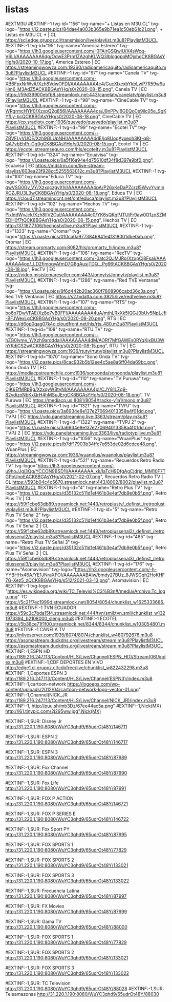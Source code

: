 # listas
 #EXTM3U 
#EXTINF:-1 tvg-id="156" tvg-name="+ Listas en M3U.CL" tvg-logo="https://i2.paste.pics/84dae4a003b365e9b71ea1c50eb61c21.png", + Listas en M3U.CL * | CL
https://scl.edge.grupoz.cl/transmision/live/playlist.m3u8?PlaylistM3UCL
#EXTINF:-1 tvg-id="95" tvg-name="America Estereo" tvg-logo="https://lh3.googleusercontent.com/-0FAirGSQwlU/X4sWcq-V6LI/AAAAAAAA6dg/OdwE3Prm1ZAzghKLWQ3lblcggpoMOjxhgCK8BGAsYHg/s0/2020-10-17.jpg", America Estereo | EC
https://streamingwowza.com:19360/radioamericaquito/radioamericaquito.m3u8?PlaylistM3UCL
#EXTINF:-1 tvg-id="97" tvg-name="Canela TV" tvg-logo="https://lh3.googleusercontent.com/-XB6FpxNrWvA/Xzh8VdwOFDI/AAAAAAAA4c4/GucXlxexbYkbLwP7R59w9aHm6_M3AdZ5ACK8BGAsYHg/s0/2020-08-15.png", Canela TV | EC
https://59d39900ebfb8.streamlock.net:443/canelatv/canelatv/playlist.m3u8?PlaylistM3UCL
#EXTINF:-1 tvg-id="98" tvg-name="CineCable TV" tvg-logo="https://lh3.googleusercontent.com/-WRgrmcHYIf0/XzxpQ2g856I/AAAAAAAA4os/J9nPPyj6GEQoCs9ilc05e_SgKYfLy-bcQCK8BGAsYHg/s0/2020-08-18.png", CineCable TV | EC
https://cp.sradiotv.com:1936/quevedo/quevedo/playlist.m3u8?PlaylistM3UCL
#EXTINF:-1 tvg-id="99" tvg-name="Ecotel TV" tvg-logo="https://lh3.googleusercontent.com/--ZBVFLyVUOE/Xzh9GLUpNHI/AAAAAAAA4dE/jq8UogAyxeoh3Kt-q8-QA7vbEhPr-Gg0gCK8BGAsYHg/s0/2020-08-15.jpg", Ecotel TV | EC
https://ecotel.streamseguro.com/hls/ecoteltv.m3u8?PlaylistM3UCL
#EXTINF:-1 tvg-id="1324" tvg-name="Ecuavisa" tvg-logo="https://i.paste.pics/6a5f16a94e4d75610df34f8d397e9bf0.png", Ecuavisa | EC
https://mdstrm.com/live-stream-playlist/603ea23f928cc5255563012c.m3u8?PlaylistM3UCL
#EXTINF:-1 tvg-id="100" tvg-name="Educa TV" tvg-logo="https://lh3.googleusercontent.com/-gwVSG0Gv_VY/XzxqczgyXhI/AAAAAAAA4pA/P26xKeDaPZcrzl5WvvYymInXCZJRU3L3wCK8BGAsYHg/s0/2020-08-18.png", Educa TV | EC
https://cloud7.streamingcnt.net/cnt/educa/playlist.m3u8?PlaylistM3UCL
#EXTINF:-1 tvg-id="102" tvg-name="Hechos TV" tvg-logo="https://lh3.googleusercontent.com/-PlxlddWvJck/Xzh8IlV2OuI/AAAAAAAA4c0/YK6sQKgPJTUtFr9aw0O1zoSZMEDH0f7tQCK8BGAsYHg/s0/2020-08-15.png", Hechos TV | EC
http://37.187.7.106/hechostv/live.m3u8?PlaylistM3UCL
#EXTINF:-1 tvg-id="1323" tvg-name="Oromar" tvg-logo="https://i.paste.pics/010ca0a9773846841e4f318001dbe0ab.png", Oromar | EC
https://stream.oromartv.com:8082/hls/oromartv_hi/index.m3u8?PlaylistM3UCL
#EXTINF:-1 tvg-id="106" tvg-name="RecTV" tvg-logo="https://lh3.googleusercontent.com/-0atc2QJMJRg/XzxpCj8FsaI/AAAAAAAA4oo/_LD2fjmoqyAfmD7G8gAusjTDQ__Pg96tACK8BGAsYHg/s0/2020-08-18.jpg", RecTV | EC
https://video.misistemareseller.com:443/Jonnytv/Jonnytv/playlist.m3u8?PlaylistM3UCL
#EXTINF:-1 tvg-id="1286" tvg-name="Red TVE Ventanas" tvg-logo="https://i.paste.pics/8f6d442b20ac360f7808906cabd36c3a.png", Red TVE Ventanas | EC
https://s2.tvdatta.com:3825/live/redtvelive.m3u8?PlaylistM3UCL
#EXTINF:-1 tvg-id="107" tvg-name="RTS" tvg-logo="https://lh3.googleusercontent.com/-bo6o7DwVFAE/Xz8q7vB0FFI/AAAAAAAA4uA/mthLRxXk5IQGJ0bUv5NpLJfi-BFJWexLgCK8BGAsYHg/s0/2020-08-20.png", RTS | EC
https://d6op0qag07k4o.cloudfront.net/hls/rts_480.m3u8?PlaylistM3UCL
#EXTINF:-1 tvg-id="108" tvg-name="RTU TV" tvg-logo="https://lh3.googleusercontent.com/--hZG0lvme_Y/Xzh9ardddaI/AAAAAAAA4dM/AORf7MfGAWEs0RYqXjxBU3WhYKdjCS2wACK8BGAsYHg/s0/2020-08-15.png", RTU TV | EC
https://streamingwowza.com:1936/rtutv/rtutv/playlist.m3u8?PlaylistM3UCL
#EXTINF:-1 tvg-id="1070" tvg-name="Sono Onda TV" tvg-logo="https://i2.paste.pics/8cac932b5b12ee4c5ae8a6ff04da69bc.png", Sono Onda TV | EC
https://mediacpstreamchile.com:1936/sonoonda/sonoonda/playlist.m3u8?PlaylistM3UCL
#EXTINF:-1 tvg-id="110" tvg-name="TV Puruwa" tvg-logo="https://lh3.googleusercontent.com/-CjK6EfMRbBg/XzxqyWBtyNI/AAAAAAAA4pI/CJY81LZq9-82vdizoNbKxQrH4hMSuJErgCK8BGAsYHg/s0/2020-08-18.png", TV Puruwa | EC
https://mediacp.us:8081/8054/tracks-v1a1/mono.m3u8?PlaylistM3UCL
#EXTINF:-1 tvg-id="1321" tvg-name="TVPJ" tvg-logo="https://i.paste.pics/3a6934e8e137e270694013358a4f01dd.png", TVPJ | EC
https://vdo.panelstreaming.live:3363/stream/play.m3u8?PlaylistM3UCL
#EXTINF:-1 tvg-id="1322" tvg-name="TVPJ 2" tvg-logo="https://i.paste.pics/3a6934e8e137e270694013358a4f01dd.png", TVPJ 2 | EC
https://vdo.panelstreaming.live:3363/live/radiotvpjlive.m3u8?PlaylistM3UCL
#EXTINF:-1 tvg-id="1056" tvg-name="WuanPlus" tvg-logo="https://i2.paste.pics/b7df17903b34ffc7e653de02d6cdce48.png", WuanPlus | EC
https://streamingwowza.com:1936/wuanplus/wuanplus/playlist.m3u8?PlaylistM3UCL
#EXTINF:-1 tvg-id="521" tvg-name="Recuerdos Retro Radio TV" tvg-logo="https://lh3.googleusercontent.com/-u9hoJJgi3Qg/YCCON9BSD1I/AAAAAAAA_xk/IaTcH9DfgAgCjdrjd_MM10F7TGPoUnpEACK8BGAsYHg/s0/2021-02-07.png", Recuerdos Retro Radio TV | CL
https://593b04c4c5670.streamlock.net:443/8002/8002/playlist.m3u8?PlaylistM3UCL
#EXTINF:-1 tvg-id="4" tvg-name="Retro Plus TV" tvg-logo="https://i2.paste.pics/d35132c511d1ef461b3e4af7db9e0b5f.png", Retro Plus TV | CL
https://59f1cbe63db89.streamlock.net:1443/retroplustv/_definst_/retroplustv/playlist.m3u8?PlaylistM3UCL
#EXTINF:-1 tvg-id="5" tvg-name="Retro Plus TV Señal 2" tvg-logo="https://i2.paste.pics/d35132c511d1ef461b3e4af7db9e0b5f.png", Retro Plus TV Señal 2 | CL
https://59f1cbe63db89.streamlock.net:1443/retroplussenal2/_definst_/retroplussenal2/playlist.m3u8?PlaylistM3UCL
#EXTINF:-1 tvg-id="465" tvg-name="Retro Plus TV Señal 3" tvg-logo="https://i2.paste.pics/d35132c511d1ef461b3e4af7db9e0b5f.png", Retro Plus TV Señal 3 | CL
https://59f1cbe63db89.streamlock.net:1443/retroplussenal3/_definst_/retroplussenal3/playlist.m3u8?PlaylistM3UCL
#EXTINF:-1 tvg-id="176" tvg-name="Asomavision" tvg-logo="https://lh3.googleusercontent.com/-h-YYBHHx46A/YE1JNraXFOI/AAAAAAABAlw/bmdy27BUz_8JWSGqh2HoKHF7G-Xez5_zQCK8BGAsYHg/s512/2021-03-13.png", Asomavision | EC
#EXTINF:-1 tvg-logo= "https://es.wikipedia.org/wiki/TC_Televisi%C3%B3n#/media/Archivo:Tc_logo.png"  TC  
https://5c21f7ec1999d.streamlock.net/8054/8054/chunklist_w1625333686.m3u8
#EXTINF:-1 TVN ECUADOR 
https://59c3c7bda15f4.streamlock.net:444/tvn/smil:tvn.smil/chunklist_w1321973394_b2108000_sleng.m3u8
#EXTINF:-1 ECOTEL 
https://5b38ce71f1f00.streamlock.net/8344/8344/chunklist_w103054801.m3u8
#EXTINF:-1 CANELA TV
http://inliveserver.com:1935/8074/8074/chunklist_w480792676.m3u8
https://asomastream.duckdns.org/livestream/stream.m3u8?PlaylistM3UCL
https://asomastream.duckdns.org/livestream/stream.m3u8?PlaylistM3UCL
#EXTINF:-1,ESPN HD
http://189.216.247.113/Content/HLS/Live/Channel(ESPN_HD)/Stream(06)/index.m3u8
#EXTINF:-1,CDF DEPORTES EN VIVO
http://edge1.cl.grupoz.cl/cdofree/live/chunklist_w822432298.m3u8
#EXTINF:-1,Deportes ESPN 3
http://189.216.247.113/Content/HLS/Live/Channel(ESPN3)/index.m3u8
#EXTINF:-1,cartoon-network
https://logoeps.com/wp-content/uploads/2012/04/cartoon-network-logo-vector-01.png"
#EXTINF:-1,Channel(NICK_JR
http://189.216.247.113/Content/HLS/Live/Channel(NICK_JR)/index.m3u8
#EXTINF:-1,
http://puu.sh/mb3Dz/67ee44ac5a.png"
#EXTINF:-1,Nick(MX)
http://i61.tinypic.com/2j295ww.jpg",Nick(MX)

#EXTINF:-1,SUR: Disney Jr
http://31.220.1.190:8080/WuYC3qhd9/65udrOt48Y/146711

#EXTINF:-1,SUR: ESPN 2
http://31.220.1.190:8080/WuYC3qhd9/65udrOt48Y/146717

#EXTINF:-1,SUR: ESPN 3
http://31.220.1.190:8080/WuYC3qhd9/65udrOt48Y/87989

#EXTINF:-1,SUR: Fox Channel
http://31.220.1.190:8080/WuYC3qhd9/65udrOt48Y/87990

#EXTINF:-1,SUR: Fox Life
http://31.220.1.190:8080/WuYC3qhd9/65udrOt48Y/87991

#EXTINF:-1,SUR: FOX P ACTION
http://31.220.1.190:8080/WuYC3qhd9/65udrOt48Y/146721

#EXTINF:-1,SUR: FOX P SERIES E
http://31.220.1.190:8080/WuYC3qhd9/65udrOt48Y/146722

#EXTINF:-1,SUR: Fox Sport PY
http://31.220.1.190:8080/WuYC3qhd9/65udrOt48Y/87995

#EXTINF:-1,SUR: FOX SPORTS 1
http://31.220.1.190:8080/WuYC3qhd9/65udrOt48Y/77829

#EXTINF:-1,SUR: FOX SPORTS 2
http://31.220.1.190:8080/WuYC3qhd9/65udrOt48Y/133021

#EXTINF:-1,SUR: FOX SPORTS 3
http://31.220.1.190:8080/WuYC3qhd9/65udrOt48Y/133022

#EXTINF:-1,SUR: Frecuencia Latina
http://31.220.1.190:8080/WuYC3qhd9/65udrOt48Y/87997

#EXTINF:-1,SUR: FX Movies
http://31.220.1.190:8080/WuYC3qhd9/65udrOt48Y/87999

#EXTINF:-1,SUR: Gama TV
http://31.220.1.190:8080/WuYC3qhd9/65udrOt48Y/88000

#EXTINF:-1,SUR: FOX SPORTS 1
http://31.220.1.190:8080/WuYC3qhd9/65udrOt48Y/77829

#EXTINF:-1,SUR: FOX SPORTS 2
http://31.220.1.190:8080/WuYC3qhd9/65udrOt48Y/133021

#EXTINF:-1,SUR: FOX SPORTS 3
http://31.220.1.190:8080/WuYC3qhd9/65udrOt48Y/133022

#EXTINF:-1,SUR: TC Television
http://31.220.1.190:8080/WuYC3qhd9/65udrOt48Y/88028
#EXTINF:-1,SUR: Teleamazonas
http://31.220.1.190:8080/WuYC3qhd9/65udrOt48Y/88030
